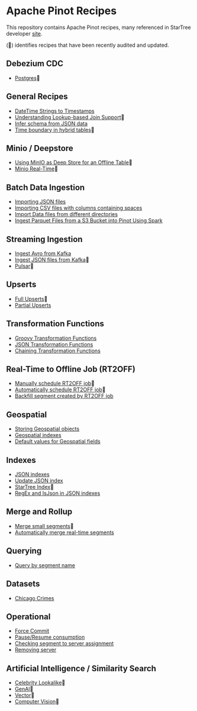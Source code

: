 # Apache Pinot Recipes

This repository contains Apache Pinot recipes, many referenced in StarTree developer [site](https://dev.startree.ai/).

(🍷) identifies recipes that have been recently audited and updated.


## Debezium CDC

* [Postgres](recipes/debezium-cdc/)🍷


## General Recipes

* [DateTime Strings to Timestamps](recipes/datetime-string-to-timestamp/)
* [Understanding Lookup-based Join Support](recipes/lookup-joins)🍷
* [Infer schema from JSON data](recipes/infer-schema-json-data)
* [Time boundary in hybrid tables](recipes/time-boundary-hybrid-table)🍷


## Minio / Deepstore

* [Using MinIO as Deep Store for an Offline Table](recipes/minio)🍷
* [Minio Real-Time](recipes/minio-real-time/)🍷

## Batch Data Ingestion

* [Importing JSON files](recipes/ingest-json-files)
* [Importing CSV files with columns containing spaces](recipes/csv-files-spaces-column-names/)
* [Import Data files from different directories](recipes/import-data-files-different-directories)
* [Ingest Parquet Files from a S3 Bucket into Pinot Using Spark](recipes/ingest-parquet-files-from-s3-using-spark/)

## Streaming Ingestion

* [Ingest Avro from Kafka](recipes/ingest-avro)
* [Ingest JSON files from Kafka](recipes/ingest-json-files-kafka/)🍷
* [Pulsar](recipes/pulsar/)🍷

## Upserts

* [Full Upserts](recipes/full-upserts)🍷
* [Partial Upserts](recipes/partial-upserts)

## Transformation Functions

* [Groovy Transformation Functions](recipes/groovy-transformation-functions/)
* [JSON Transformation Functions](recipes/json-transformation-functions/)
* [Chaining Transformation Functions](recipes/chaining-transformation-functions/)

## Real-Time to Offline Job (RT2OFF)

* [Manually schedule RT2OFF job](recipes/managed-offline-flow)🍷
* [Automatically schedule RT2OFF job](recipes/managed-offline-flow-automatic-scheduling)🍷
* [Backfill segment created by RT2OFF job](recipes/backfill)

## Geospatial

* [Storing Geospatial objects](recipes/geospatial)
* [Geospatial indexes](recipes/geospatial-indexing)
* [Default values for Geospatial fields](recipes/geospatial-default)

## Indexes

* [JSON indexes](recipes/json-index)
* [Update JSON index](recipes/update-json-index)
* [StarTree Index](recipes/startree-index)🍷
* [RegEx and IsJson in JSON indexes](recipes/jason-regex)

## Merge and Rollup

* [Merge small segments](recipes/merge-small-segments)🍷
* [Automatically merge real-time segments](recipes/merge-small-segments-realtime)

## Querying

* [Query by segment name](recipes/query-by-segment)

## Datasets

* [Chicago Crimes](recipes/analyzing-chicago-crimes)


## Operational

* [Force Commit](recipes/force-commit)
* [Pause/Resume consumption](recipes/pause-resume)
* [Checking segment to server assignment](recipes/segment-assignment)
* [Removing server](recipes/removing-server)


## Artificial Intelligence / Similarity Search

* [Celebrity Lookalike](recipes/celebrity-lookalike/)🍷
* [GenAI](recipes/genai/)🍷
* [Vector](recipes/vector/)🍷
* [Computer Vision](recipes/video/)🍷
